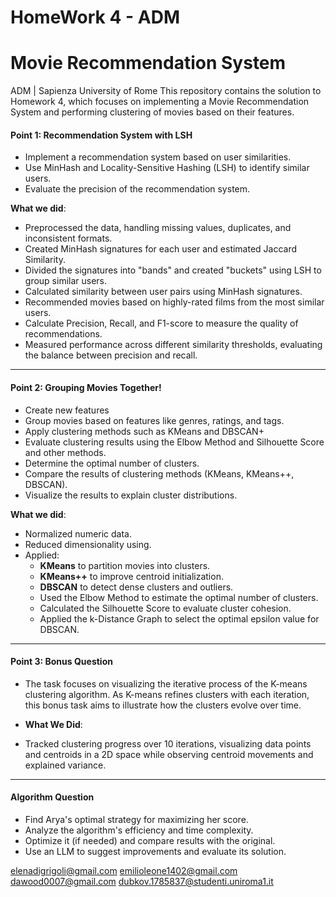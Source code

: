 # **HomeWork 4 - ADM**
# **Movie Recommendation System**
ADM | Sapienza University of Rome
This repository contains the solution to Homework 4, which focuses on implementing a Movie Recommendation System and performing clustering of movies based on their features.

#### **Point 1: Recommendation System with LSH**
- Implement a recommendation system based on user similarities.
- Use MinHash and Locality-Sensitive Hashing (LSH) to identify similar users.
- Evaluate the precision of the recommendation system.
  
**What we did**:
- Preprocessed the data, handling missing values, duplicates, and inconsistent formats.
- Created MinHash signatures for each user and estimated Jaccard Similarity.
- Divided the signatures into "bands" and created "buckets" using LSH to group similar users.
- Calculated similarity between user pairs using MinHash signatures.
- Recommended movies based on highly-rated films from the most similar users.
- Calculate Precision, Recall, and F1-score to measure the quality of recommendations.
- Measured performance across different similarity thresholds, evaluating the balance between precision and recall.

---

#### **Point 2: Grouping Movies Together!**
- Create new features
- Group movies based on features like genres, ratings, and tags.
- Apply clustering methods such as KMeans and DBSCAN+
- Evaluate clustering results using the Elbow Method and Silhouette Score and other methods.
-  Determine the optimal number of clusters.
- Compare the results of clustering methods (KMeans, KMeans++, DBSCAN).
- Visualize the results to explain cluster distributions.

**What we did**:
- Normalized numeric data.
- Reduced dimensionality using.
- Applied:
  - **KMeans** to partition movies into clusters.
  - **KMeans++** to improve centroid initialization.
  - **DBSCAN** to detect dense clusters and outliers.
  -  Used the Elbow Method to estimate the optimal number of clusters.
  - Calculated the Silhouette Score to evaluate cluster cohesion.
  - Applied the k-Distance Graph to select the optimal epsilon value for DBSCAN.


---
#### **Point 3: Bonus Question**
- The task focuses on visualizing the iterative process of the K-means clustering algorithm. As K-means refines clusters with each iteration, this bonus task aims to illustrate how the clusters evolve over time.

- **What We Did**:
- Tracked clustering progress over 10 iterations, visualizing data points and centroids in a 2D space while observing centroid movements and explained variance.
 

---

#### **Algorithm Question**

- Find Arya's optimal strategy for maximizing her score.
- Analyze the algorithm's efficiency and time complexity.
- Optimize it (if needed) and compare results with the original.
- Use an LLM to suggest improvements and evaluate its solution.

elenadigrigoli@gmail.com
emilioleone1402@gmail.com
dawood0007@gmail.com
dubkov.1785837@studenti.uniroma1.it


